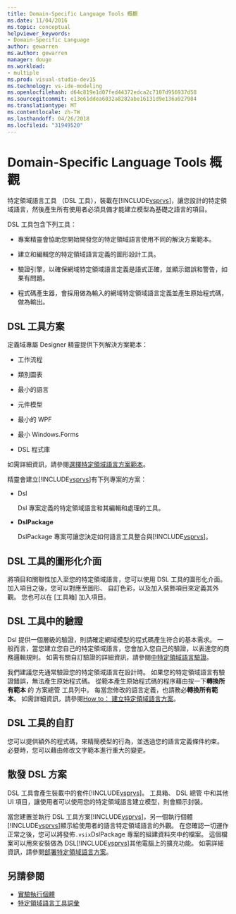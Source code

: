 ```yaml
---
title: Domain-Specific Language Tools 概觀
ms.date: 11/04/2016
ms.topic: conceptual
helpviewer_keywords:
- Domain-Specific Language
author: gewarren
ms.author: gewarren
manager: douge
ms.workload:
- multiple
ms.prod: visual-studio-dev15
ms.technology: vs-ide-modeling
ms.openlocfilehash: d64c819e1d07fed44372edca2c7107d956937d58
ms.sourcegitcommit: e13e61ddea6032a8282abe16131d9e136a927984
ms.translationtype: MT
ms.contentlocale: zh-TW
ms.lasthandoff: 04/26/2018
ms.locfileid: "31949520"
---
```

# <a name="overview-of-domain-specific-language-tools"></a>Domain-Specific Language Tools 概觀
特定領域語言工具 （DSL 工具），裝載在[!INCLUDE[vsprvs](../code-quality/includes/vsprvs_md.md)]，讓您設計的特定領域語言，然後產生所有使用者必須具備才能建立模型為基礎之語言的項目。

 DSL 工具包含下列工具：

-   專案精靈會協助您開始開發您的特定領域語言使用不同的解決方案範本。

-   建立和編輯您的特定領域語言定義的圖形設計工具。

-   驗證引擎，以確保網域特定領域語言定義是語式正確，並顯示錯誤和警告，如果有問題。

-   程式碼產生器，會採用做為輸入的網域特定領域語言定義並產生原始程式碼，做為輸出。

## <a name="the-dsl-tools-solution"></a>DSL 工具方案
 定義域專屬 Designer 精靈提供下列解決方案範本：

-   工作流程

-   類別圖表

-   最小的語言

-   元件模型

-   最小的 WPF

-   最小 Windows.Forms

-   DSL 程式庫

 如需詳細資訊，請參閱[選擇特定領域語言方案範本](../modeling/choosing-a-domain-specific-language-solution-template.md)。

 精靈會建立[!INCLUDE[vsprvs](../code-quality/includes/vsprvs_md.md)]有下列專案的方案：

-   Dsl

     Dsl 專案定義的特定領域語言和其編輯和處理的工具。

-   **DslPackage**

     DslPackage 專案可讓您決定如何語言工具整合與[!INCLUDE[vsprvs](../code-quality/includes/vsprvs_md.md)]。

## <a name="the-dsl-tools-graphical-interface"></a>DSL 工具的圖形化介面
 將項目和關聯性加入至您的特定領域語言，您可以使用 DSL 工具的圖形化介面。 加入項目之後，您可以對應至圖形、 自訂色彩，以及加入裝飾項目來定義其外觀。 您也可以在 [工具箱] 加入項目。

## <a name="validation-in-dsl-tools"></a>DSL 工具中的驗證
 Dsl 提供一個層級的驗證，則請確定網域模型的程式碼產生符合的基本需求。 一般而言，當您建立您自己的特定領域語言，您會加入您自己的驗證，以表達您的商務邏輯規則。 如需有關自訂驗證的詳細資訊，請參閱[中特定領域語言驗證](../modeling/validation-in-a-domain-specific-language.md)。

 我們建議您先通常驗證您的特定領域語言在設計時。 如果您的特定領域語言有驗證錯誤，無法產生原始程式碼。 從範本產生原始程式碼的程序藉由按一下**轉換所有範本** 的 方案總管 工具列中。 每當您修改的語言定義，也請務必**轉換所有範本**。 如需詳細資訊，請參閱[How to： 建立特定領域語言方案](../modeling/how-to-create-a-domain-specific-language-solution.md)。

## <a name="customization-of-dsl-tools"></a>DSL 工具的自訂
 您可以提供額外的程式碼，來精簡模型的行為，並透過您的語言定義條件約束。 必要時，您可以藉由修改文字範本進行重大的變更。

## <a name="distributing-your-dsl-solution"></a>散發 DSL 方案
 DSL 工具會產生裝載中的套件[!INCLUDE[vsprvs](../code-quality/includes/vsprvs_md.md)]。 工具箱、 DSL 總管 中和其他 UI 項目，讓使用者可以使用您的特定領域語言建立模型，則會顯示封裝。

 當您建置並執行 DSL 工具方案[!INCLUDE[vsprvs](../code-quality/includes/vsprvs_md.md)]，另一個執行個體[!INCLUDE[vsprvs](../code-quality/includes/vsprvs_md.md)]顯示給使用者的語言特定領域語言的外觀。 在您確認一切運作正常之後，您可以將發佈`.vsix`DslPackage 專案的組建資料夾中的檔案。 這個檔案可以用來安裝做為 DSL[!INCLUDE[vsprvs](../code-quality/includes/vsprvs_md.md)]其他電腦上的擴充功能。  如需詳細資訊，請參閱[部署特定領域語言方案](../modeling/deploying-domain-specific-language-solutions.md)。

## <a name="see-also"></a>另請參閱

- [實驗執行個體](../extensibility/the-experimental-instance.md)
- [特定領域語言工具詞彙](http://msdn.microsoft.com/ca5e84cb-a315-465c-be24-76aa3df276aa)